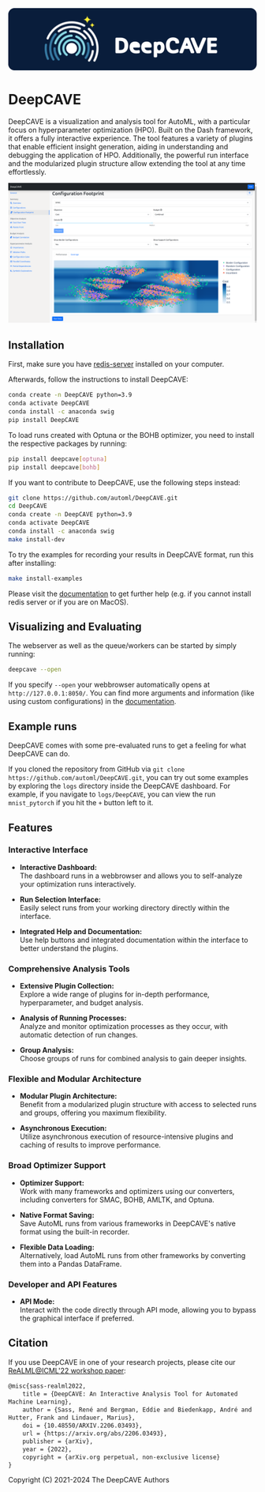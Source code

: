 <img src="docs/images/DeepCAVE_Logo_wide.png" alt="Logo"/> 

# DeepCAVE

DeepCAVE is a visualization and analysis tool for AutoML, with a particular focus on
hyperparameter optimization (HPO). Built on the Dash framework, it offers a fully
interactive experience. The tool features a variety of plugins that enable efficient insight
generation, aiding in understanding and debugging the application of HPO.
Additionally, the powerful run interface and the modularized plugin structure allow extending the 
tool at any time effortlessly.

![Configuration Footprint](docs/images/plugins/configuration_footprint.png)


## Installation

First, make sure you have [redis-server](https://flaviocopes.com/redis-installation/) installed on
your computer.

Afterwards, follow the instructions to install DeepCAVE:
```bash
conda create -n DeepCAVE python=3.9
conda activate DeepCAVE
conda install -c anaconda swig
pip install DeepCAVE
```

To load runs created with Optuna or the BOHB optimizer, you need to install the
respective packages by running:
```bash
pip install deepcave[optuna]
pip install deepcave[bohb]
```

If you want to contribute to DeepCAVE, use the following steps instead:
```bash
git clone https://github.com/automl/DeepCAVE.git
cd DeepCAVE
conda create -n DeepCAVE python=3.9
conda activate DeepCAVE
conda install -c anaconda swig
make install-dev
```

To try the examples for recording your results in DeepCAVE format, run this after installing:
```bash
make install-examples
```

Please visit the [documentation](https://automl.github.io/DeepCAVE/main/installation.html) to get
further help (e.g. if you cannot install redis server or if you are on MacOS).


## Visualizing and Evaluating

The webserver as well as the queue/workers can be started by simply running:
```bash
deepcave --open
```

If you specify `--open` your webbrowser automatically opens at `http://127.0.0.1:8050/`.
You can find more arguments and information (like using custom configurations) in the
[documentation](https://automl.github.io/DeepCAVE/main/getting_started.html).


## Example runs

DeepCAVE comes with some pre-evaluated runs to get a feeling for what DeepCAVE can do.

If you cloned the repository from GitHub via `git clone https://github.com/automl/DeepCAVE.git`,
you can try out some examples by exploring the `logs` directory inside the DeepCAVE dashboard.
For example, if you navigate to `logs/DeepCAVE`, you can view the run `mnist_pytorch` if you hit
the `+` button left to it.


## Features

### Interactive Interface
- **Interactive Dashboard:**  
  The dashboard runs in a webbrowser and allows you to self-analyze your optimization runs interactively.
  
- **Run Selection Interface:**  
  Easily select runs from your working directory directly within the interface.
  
- **Integrated Help and Documentation:**  
  Use help buttons and integrated documentation within the interface to better understand the plugins.

### Comprehensive Analysis Tools
- **Extensive Plugin Collection:**  
  Explore a wide range of plugins for in-depth performance, hyperparameter, and budget analysis.

- **Analysis of Running Processes:**  
  Analyze and monitor optimization processes as they occur, with automatic detection of run changes.
  
- **Group Analysis:**  
  Choose groups of runs for combined analysis to gain deeper insights.

### Flexible and Modular Architecture
- **Modular Plugin Architecture:**  
  Benefit from a modularized plugin structure with access to selected runs and groups, offering you maximum flexibility.
  
- **Asynchronous Execution:**  
  Utilize asynchronous execution of resource-intensive plugins and caching of results to improve performance.

### Broad Optimizer Support
- **Optimizer Support:**  
  Work with many frameworks and optimizers using our converters, including converters for SMAC, BOHB, AMLTK, and Optuna.
  
- **Native Format Saving:**  
  Save AutoML runs from various frameworks in DeepCAVE's native format using the built-in recorder.
  
- **Flexible Data Loading:**  
  Alternatively, load AutoML runs from other frameworks by converting them into a Pandas DataFrame.

### Developer and API Features
- **API Mode:**  
  Interact with the code directly through API mode, allowing you to bypass the graphical interface if preferred.


## Citation

If you use DeepCAVE in one of your research projects, please cite our [ReALML@ICML'22 workshop paper](https://arxiv.org/abs/2206.03493):
```
@misc{sass-realml2022,
    title = {DeepCAVE: An Interactive Analysis Tool for Automated Machine Learning},
    author = {Sass, René and Bergman, Eddie and Biedenkapp, André and Hutter, Frank and Lindauer, Marius},
    doi = {10.48550/ARXIV.2206.03493},
    url = {https://arxiv.org/abs/2206.03493},
    publisher = {arXiv},
    year = {2022},
    copyright = {arXiv.org perpetual, non-exclusive license}
}
```

Copyright (C) 2021-2024 The DeepCAVE Authors

